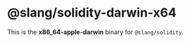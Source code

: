 <!-- cSpell:disable -->

# @slang/solidity-darwin-x64

This is the **x86_64-apple-darwin** binary for `@slang/solidity`.
